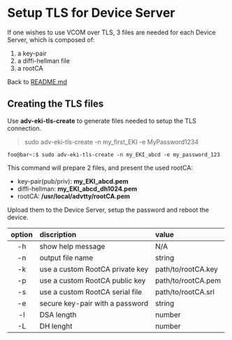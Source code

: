 # Setup TLS for Device Server

If one wishes to use VCOM over TLS, 3 files are needed for each Device Server, which is composed of:
1. a key-pair
2. a diffi-hellman file
3. a rootCA

Back to [README.md](../README.md)
## Creating the TLS files
Use **adv-eki-tls-create** to generate files needed to setup the TLS connection.  
> sudo adv-eki-tls-create -n my_first_EKI -e MyPassword1234  
```console
foo@bar~:$ sudo adv-eki-tls-create -n my_EKI_abcd -e my_password_123
```
This command will prepare 2 files, and present the used rootCA: 
* key-pair(pub/priv): **my_EKI_abcd.pem**
* diffi-hellman: **my_EKI_abcd_dh1024.pem**
* rootCA: **/usr/local/advtty/rootCA.pem**

Upload them to the Device Server, setup the password and reboot the device.

| option | discription| value |
|:------:|:------|:-----|
| -h | show help message | N/A | 
| -n | output file name | string | 
| -k | use a custom RootCA private key | path/to/rootCA.key | 
| -p | use a custom RootCA public key | path/to/rootCA.pem | 
| -s | use a custom RootCA serial file | path/to/rootCA.srl |
| -e | secure key-pair with a password | string |
| -l | DSA length | number |
| -L | DH lenght | number |
